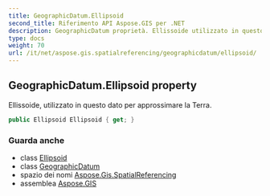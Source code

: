 ```yaml
---
title: GeographicDatum.Ellipsoid
second_title: Riferimento API Aspose.GIS per .NET
description: GeographicDatum proprietà. Ellissoide utilizzato in questo dato per approssimare la Terra.
type: docs
weight: 70
url: /it/net/aspose.gis.spatialreferencing/geographicdatum/ellipsoid/
---
```

## GeographicDatum.Ellipsoid property

Ellissoide, utilizzato in questo dato per approssimare la Terra.

```csharp
public Ellipsoid Ellipsoid { get; }
```

### Guarda anche

* class [Ellipsoid](../../ellipsoid/)
* class [GeographicDatum](../)
* spazio dei nomi [Aspose.Gis.SpatialReferencing](../../geographicdatum/)
* assemblea [Aspose.GIS](../../../)


